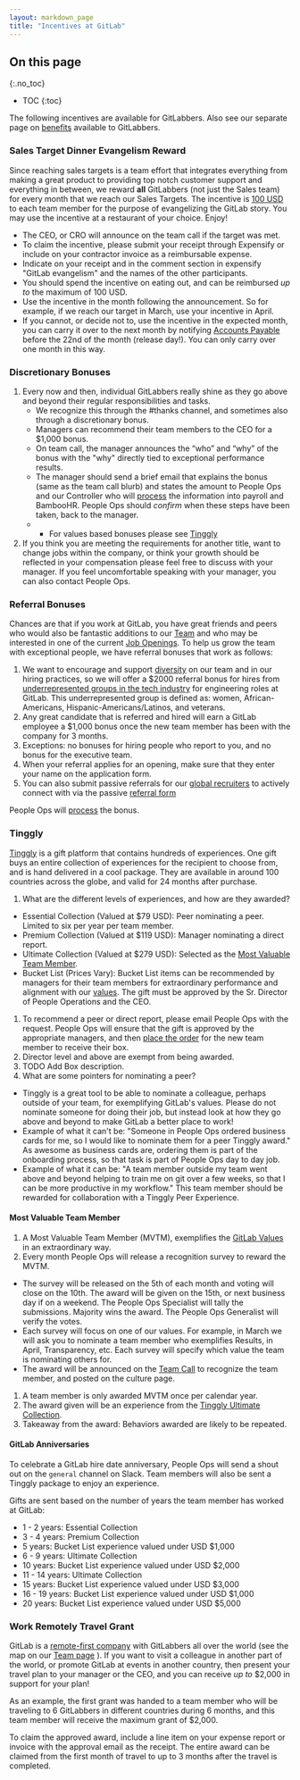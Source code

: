 ```yaml
---
layout: markdown_page
title: "Incentives at GitLab"
---
```


## On this page
{:.no_toc}

- TOC
{:toc}

The following incentives are available for GitLabbers. Also see our separate page on [benefits](/handbook/benefits/) available to GitLabbers.

### Sales Target Dinner Evangelism Reward

Since reaching sales targets is a team effort that integrates everything from making a great product
to providing top notch customer support and everything in between, we reward **all**
GitLabbers (not just the Sales team) for every month that we reach our Sales Targets. The incentive is [100 USD](https://www.google.com/search?q=100+usd+in+eur)
to each team member for the purpose of evangelizing the GitLab story.  You may use the incentive at a restaurant of your choice. Enjoy!

- The CEO, or CRO will announce on the team call if the target was met.
- To claim the incentive, please submit your receipt through Expensify or include on your contractor invoice as a reimbursable expense.
- Indicate on your receipt and in the comment section in expensify "GitLab evangelism" and the names of the other participants.
- You should spend the incentive on eating out, and can be reimbursed _up to_ the maximum of 100 USD.
- Use the incentive in the month following the announcement. So for example, if we reach our target in March, use your incentive in April.
- If you cannot, or decide not to, use the incentive in the expected month, you can carry it over to the next month by notifying [Accounts Payable](mailto:ap@gitlab.com) before the 22nd of the month (release day!). You can only carry over one month in this way.


### Discretionary Bonuses

1. Every now and then, individual GitLabbers really shine as they go above and beyond their regular responsibilities and tasks.
   * We recognize this through the #thanks channel, and sometimes also through a discretionary bonus.
   * Managers can recommend their team members to the CEO for a $1,000 bonus.
   * On team call, the manager announces the “who” and “why” of the bonus with the "why" directly tied to exceptional performance results.
   * The manager should send a brief email that explains the bonus (same as the team call blurb) and states the amount to People Ops and our Controller who will [process](/handbook/people-ops/#using-trinet) the information into payroll and BambooHR. People Ops should _confirm_ when these steps have been taken, back to the manager.
   * * For values based bonuses please see [Tinggly](https://about.gitlab.com/handbook/incentives/#tinggly)
1. If you think you are meeting the requirements for another title, want to change
jobs within the company, or think your growth should be reflected in your compensation please feel free to discuss with your manager. If you feel uncomfortable speaking with your manager, you can also contact People Ops.

### Referral Bonuses

Chances are that if you work at GitLab, you have great friends and peers who would
also be fantastic additions to our [Team](https://about.gitlab.com/team/) and who
may be interested in one of the current [Job Openings](https://about.gitlab.com/jobs/).
To help us grow the team with exceptional people, we have referral bonuses that work as follows:

1. We want to encourage and support [diversity](https://about.gitlab.com/handbook/values) on our team and in our hiring practices, so we will offer a $2000 referral bonus for hires from [underrepresented groups in the tech industry](http://seldo.com/weblog/2014/06/25/a_comparison_of_diversity_at_three_major_tech_companies) for engineering roles at GitLab. This underrepresented group is defined as: women, African-Americans, Hispanic-Americans/Latinos, and veterans.
1. Any great candidate that is referred and hired will earn a GitLab employee a $1,000 bonus
once the new team member has been with the company for 3 months.
1. Exceptions: no bonuses for hiring people who report to you, and no bonus for the executive team.
1. When your referral applies for an opening, make sure that they enter your name on the application form.
1. You can also submit passive referrals for our [global recruiters](https://about.gitlab.com/jobs/global-recruiter) to actively connect with via the passive [referral form](https://goo.gl/forms/1rNIYpdgDB3qXBAi2)

People Ops will [process](/handbook/people-operations/sop/#enter-a-bonus-into-trinet) the bonus.

### Tinggly

[Tinggly](https://www.tinggly.com/) is a gift platform that contains hundreds of experiences. One gift buys an entire collection of experiences for the recipient to choose from, and is hand delivered in a cool package. They are available in around 100 countries across the globe, and valid for 24 months after purchase.

1. What are the different levels of experiences, and how are they awarded?
  * Essential Collection (Valued at $79 USD): Peer nominating a peer. Limited to six per year per team member.
  * Premium Collection (Valued at $119 USD): Manager nominating a direct report.
  * Ultimate Collection (Valued at $279 USD): Selected as the [Most Valuable Team Member](https://about.gitlab.com/handbook/incentives/#most-valuable-team-member).
  * Bucket List (Prices Vary): Bucket List items can be recommended by managers for their team members for extraordinary performance and alignment with our [values](https://about.gitlab.com/handbook/values/). The gift must be approved by the Sr. Director of People Operations and the CEO.
1. To recommend a peer or direct report, please email People Ops with the request. People Ops will ensure that the gift is approved by the appropriate managers, and then [place the order](https://about.gitlab.com/handbook/people-operations/sop/#process-tinggly) for the new team member to receive their box.
1. Director level and above are exempt from being awarded.
1. TODO Add Box description.
1. What are some pointers for nominating a peer?
  * Tinggly is a great tool to be able to nominate a colleague, perhaps outside of your team, for exemplifying GitLab's values. Please do not nominate someone for doing their job, but instead look at how they go above and beyond to make GitLab a better place to work!
  * Example of what it can't be: "Someone in People Ops ordered business cards for me, so I would like to nominate them for a peer Tinggly award." As awesome as business cards are, ordering them is part of the onboarding process, so that task is part of People Ops day to day job.
  * Example of what it can be: "A team member outside my team went above and beyond helping to train me on git over a few weeks, so that I can be more productive in my workflow." This team member should be rewarded for collaboration with a Tinggly Peer Experience.

#### Most Valuable Team Member

1. A Most Valuable Team Member (MVTM), exemplifies the [GitLab Values](https://about.gitlab.com/handbook/values/) in an extraordinary way.  
1. Every month People Ops will release a recognition survey to reward the MVTM.
  * The survey will be released on the 5th of each month and voting will close on the 10th. The award will be given on the 15th, or next business day if on a weekend. The People Ops Specialist will tally the submissions. Majority wins the award. The People Ops Generalist will verify the votes.
  * Each survey will focus on one of our values. For example, in March we will ask you to nominate a team member who exemplifies Results, in April, Transparency, etc. Each survey will specify which value the team is nominating others for.
  * The award will be announced on the [Team Call](https://about.gitlab.com/handbook/communication/#team-call) to recognize the team member, and posted on the culture page.
1. A team member is only awarded MVTM once per calendar year.
1. The award given will be an experience from the [Tinggly Ultimate Collection](https://www.tinggly.com/collections/ultimate).
1. Takeaway from the award: Behaviors awarded are likely to be repeated.

#### GitLab Anniversaries

To celebrate a GitLab hire date anniversary, People Ops will send a shout out on the `general` channel on Slack. Team members will also be sent a Tinggly package to enjoy an experience.

Gifts are sent based on the number of years the team member has worked at GitLab:
 * 1 - 2 years: Essential Collection
 * 3 - 4 years: Premium Collection
 * 5 years: Bucket List experience valued under USD $1,000
 * 6 - 9 years: Ultimate Collection
 * 10 years: Bucket List experience valued under USD $2,000
 * 11 - 14 years: Ultimate Collection
 * 15 years: Bucket List experience valued under USD $3,000
 * 16 - 19 years: Bucket List experience valued under USD $1,000
 * 20 years: Bucket List experience valued under USD $5,000

### Work Remotely Travel Grant

GitLab is a [remote-first company](http://zachholman.com/posts/remote-first/) with GitLabbers all over the world (see the map on our [Team page](https://about.gitlab.com/team/) ). If you want to visit a colleague in another part of the world, or promote GitLab at events in another country, then present your travel plan to your manager or the CEO, and you can receive *up to* $2,000 in support for your plan!

As an example, the first grant was handed to a team member who will be traveling to 6 GitLabbers in different countries during 6 months, and this team member will receive the maximum grant of $2,000.

To claim the approved award, include a line item on your expense report or invoice with the approval email as the receipt. The entire award can be claimed from the first month of travel to up to 3 months after the travel is completed.
